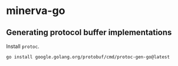 # minerva-go

## Generating protocol buffer implementations

Install `protoc`.

```bash
go install google.golang.org/protobuf/cmd/protoc-gen-go@latest
```
